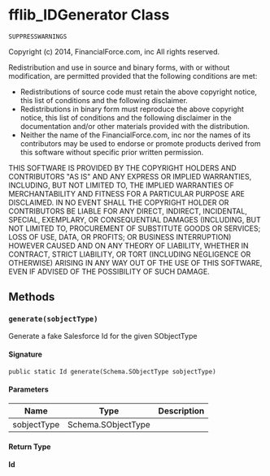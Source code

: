 # fflib_IDGenerator Class

`SUPPRESSWARNINGS`

Copyright (c) 2014, FinancialForce.com, inc 
All rights reserved. 
 
Redistribution and use in source and binary forms, with or without modification, 
are permitted provided that the following conditions are met: 
 
- Redistributions of source code must retain the above copyright notice, 
this list of conditions and the following disclaimer. 
- Redistributions in binary form must reproduce the above copyright notice, 
this list of conditions and the following disclaimer in the documentation 
and/or other materials provided with the distribution. 
- Neither the name of the FinancialForce.com, inc nor the names of its contributors 
may be used to endorse or promote products derived from this software without 
specific prior written permission. 
 
THIS SOFTWARE IS PROVIDED BY THE COPYRIGHT HOLDERS AND CONTRIBUTORS &quot;AS IS&quot; AND 
ANY EXPRESS OR IMPLIED WARRANTIES, INCLUDING, BUT NOT LIMITED TO, THE IMPLIED WARRANTIES 
OF MERCHANTABILITY AND FITNESS FOR A PARTICULAR PURPOSE ARE DISCLAIMED. IN NO EVENT SHALL 
THE COPYRIGHT HOLDER OR CONTRIBUTORS BE LIABLE FOR ANY DIRECT, INDIRECT, INCIDENTAL, SPECIAL, 
EXEMPLARY, OR CONSEQUENTIAL DAMAGES (INCLUDING, BUT NOT LIMITED TO, PROCUREMENT OF SUBSTITUTE GOODS 
OR SERVICES; LOSS OF USE, DATA, OR PROFITS; OR BUSINESS INTERRUPTION) HOWEVER CAUSED AND ON ANY THEORY 
OF LIABILITY, WHETHER IN CONTRACT, STRICT LIABILITY, OR TORT (INCLUDING NEGLIGENCE OR OTHERWISE) 
ARISING IN ANY WAY OUT OF THE USE OF THIS SOFTWARE, EVEN IF ADVISED OF THE POSSIBILITY OF SUCH DAMAGE.

## Methods
### `generate(sobjectType)`

Generate a fake Salesforce Id for the given SObjectType

#### Signature
```apex
public static Id generate(Schema.SObjectType sobjectType)
```

#### Parameters
| Name | Type | Description |
|------|------|-------------|
| sobjectType | Schema.SObjectType |  |

#### Return Type
**Id**